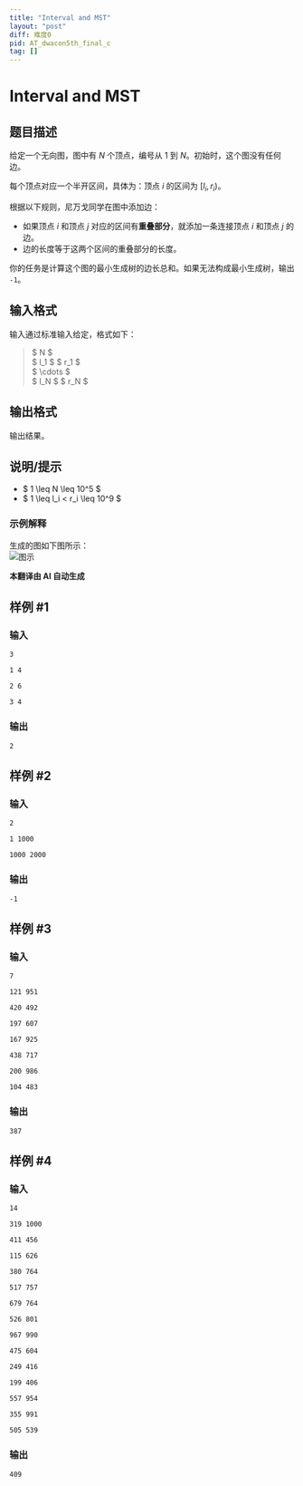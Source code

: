 ```yaml
---
title: "Interval and MST"
layout: "post"
diff: 难度0
pid: AT_dwacon5th_final_c
tag: []
---
```


# Interval and MST

## 题目描述

给定一个无向图，图中有 $N$ 个顶点，编号从 $1$ 到 $N$。初始时，这个图没有任何边。

每个顶点对应一个半开区间，具体为：顶点 $i$ 的区间为 $[l_i, r_i)$。

根据以下规则，尼万戈同学在图中添加边：

- 如果顶点 $i$ 和顶点 $j$ 对应的区间有**重叠部分**，就添加一条连接顶点 $i$ 和顶点 $j$ 的边。
- 边的长度等于这两个区间的重叠部分的长度。

你的任务是计算这个图的最小生成树的边长总和。如果无法构成最小生成树，输出 `-1`。

## 输入格式

输入通过标准输入给定，格式如下：

> $ N $  
> $ l_1 $ $ r_1 $  
> $ \cdots $  
> $ l_N $ $ r_N $

## 输出格式

输出结果。

## 说明/提示

- $ 1 \leq N \leq 10^5 $
- $ 1 \leq l_i < r_i \leq 10^9 $

### 示例解释

生成的图如下图所示：  
![图示](https://img.atcoder.jp/dwacon5th-final/53212f4f3221e59247d45a9cde73f393.png)

 **本翻译由 AI 自动生成**

## 样例 #1

### 输入

```
3
1 4
2 6
3 4
```

### 输出

```
2
```

## 样例 #2

### 输入

```
2
1 1000
1000 2000
```

### 输出

```
-1
```

## 样例 #3

### 输入

```
7
121 951
420 492
197 607
167 925
438 717
200 986
104 483
```

### 输出

```
387
```

## 样例 #4

### 输入

```
14
319 1000
411 456
115 626
380 764
517 757
679 764
526 801
967 990
475 604
249 416
199 406
557 954
355 991
505 539
```

### 输出

```
409
```

